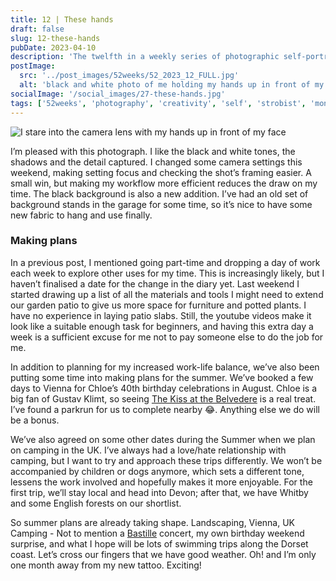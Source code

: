 ```yaml
---
title: 12 | These hands
draft: false
slug: 12-these-hands
pubDate: 2023-04-10
description: 'The twelfth in a weekly series of photographic self-portraits of Stuart Mackenzie. In this weeks photo I am trying out a new backdrop and embracing the mono vibes'
postImage:
  src: '../post_images/52weeks/52_2023_12_FULL.jpg'
  alt: 'black and white photo of me holding my hands up in front of my face'
socialImage: '/social_images/27-these-hands.jpg'
tags: ['52weeks', 'photography', 'creativity', 'self', 'strobist', 'mono']
---
```


![I stare into the camera lens with my hands up in front of my face](../post_images/52weeks/52_2023_12_FULL.jpg)

I’m pleased with this photograph. I like the black and white tones, the shadows and the detail captured. I changed some camera settings this weekend, making setting focus and checking the shot’s framing easier. A small win, but making my workflow more efficient reduces the draw on my time. The black background is also a new addition. I’ve had an old set of background stands in the garage for some time, so it’s nice to have some new fabric to hang and use finally.

### Making plans

In a previous post, I mentioned going part-time and dropping a day of work each week to explore other uses for my time. This is increasingly likely, but I haven’t finalised a date for the change in the diary yet.
Last weekend I started drawing up a list of all the materials and tools I might need to extend our garden patio to give us more space for furniture and potted plants. I have no experience in laying patio slabs. Still, the youtube videos make it look like a suitable enough task for beginners, and having this extra day a week is a sufficient excuse for me not to pay someone else to do the job for me.

In addition to planning for my increased work-life balance, we’ve also been putting some time into making plans for the summer. We’ve booked a few days to Vienna for Chloe’s 40th birthday celebrations in August. Chloe is a big fan of Gustav Klimt, so seeing [The Kiss at the Belvedere](https://www.belvedere.at/en/kiss-gustav-klimt?) is a real treat. I’ve found a parkrun for us to complete nearby 😂. Anything else we do will be a bonus.

We’ve also agreed on some other dates during the Summer when we plan on camping in the UK. I’ve always had a love/hate relationship with camping, but I want to try and approach these trips differently. We won’t be accompanied by children or dogs anymore, which sets a different tone, lessens the work involved and hopefully makes it more enjoyable. For the first trip, we’ll stay local and head into Devon; after that, we have Whitby and some English forests on our shortlist.

So summer plans are already taking shape. Landscaping, Vienna, UK Camping - Not to mention a [Bastille](https://www.bastillebastille.com/) concert, my own birthday weekend surprise, and what I hope will be lots of swimming trips along the Dorset coast. Let’s cross our fingers that we have good weather. Oh! and I’m only one month away from my new tattoo. Exciting!
